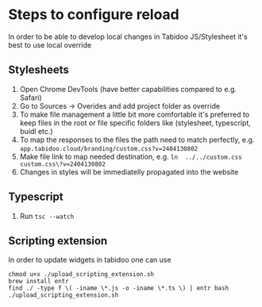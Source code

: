 # Steps to configure reload

In order to be able to develop local changes in Tabidoo JS/Stylesheet it's best to use local override


## Stylesheets

1. Open Chrome DevTools (have better capabilities compared to e.g. Safari)
2. Go to Sources -> Overides and add project folder as override
3. To make file management a little bit more comfortable it's preferred to keep files in the root or file specific folders like (stylesheet, typescript, buidl etc.)
4. To map the responses to the files the path need to match perfectly, e.g. `app.tabidoo.cloud/branding/custom.css?v=2404130802`
5. Make file link to map needed destination, e.g. `ln  ../../custom.css custom.css\?v=2404130802`
6. Changes in styles will be immediatelly propagated into the website

## Typescript

1. Run `tsc --watch` 

## Scripting extension

In order to update widgets in tabidoo one can use

```
chmod u+x ./upload_scripting_extension.sh
brew install entr
find ./ -type f \( -iname \*.js -o -iname \*.ts \) | entr bash ./upload_scripting_extension.sh
```